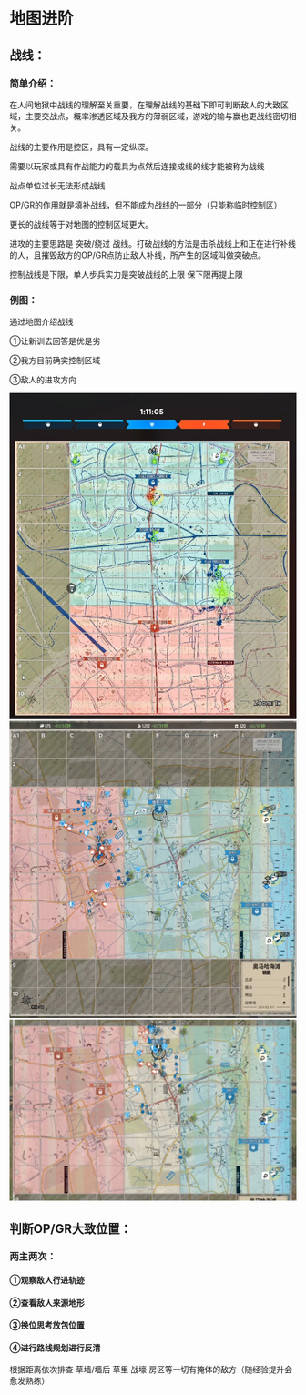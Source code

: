 # 地图进阶

## 战线：

### 简单介绍：

在人间地狱中战线的理解至关重要，在理解战线的基础下即可判断敌人的大致区域，主要交战点，概率渗透区域及我方的薄弱区域，游戏的输与赢也更战线密切相关。



战线的主要作用是控区，具有一定纵深。

需要以玩家或具有作战能力的载具为点然后连接成线的线才能被称为战线

战点单位过长无法形成战线

OP/GR的作用就是填补战线，但不能成为战线的一部分（只能称临时控制区）

更长的战线等于对地图的控制区域更大。



进攻的主要思路是 突破/绕过 战线。打破战线的方法是击杀战线上和正在进行补线的人，且摧毁敌方的OP/GR点防止敌人补线，所产生的区域叫做突破点。



控制战线是下限，单人步兵实力是突破战线的上限	保下限再提上限



### 例图：

通过地图介绍战线

①让新训去回答是优是劣

②我方目前确实控制区域

③敌人的进攻方向

<img src=".\Pictures\战线例子1.png" />

<img src=".\Pictures\战线例子2.png" />

<img src=".\Pictures\战线例子.png" />

## 判断OP/GR大致位置：

### 两主两次：

#### ①观察敌人行进轨迹

#### ②查看敌人来源地形

#### ③换位思考放包位置

#### ④进行路线规划进行反清

根据距离依次排查 草墙/墙后 草里 战壕 房区等一切有掩体的敌方（随经验提升会愈发熟练）

## 
